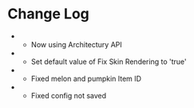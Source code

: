 # Change Log

* * Now using Architectury API
* * Set default value of Fix Skin Rendering to 'true'
* * Fixed melon and pumpkin Item ID
* * Fixed config not saved